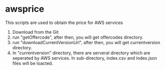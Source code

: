# awsprice

This scripts are used to obtain the price for AWS services

1. Download from the Git
2. run "getOffercode", after then, you will get offercodes directory.
3. run "downloadCurrentVersionUrl", after then, you will get currentversion directory.
4. In "currentversion" directory, there are serveral directory which are seperated by AWS services.
   In sub-directory, index.csv and index.json files will be loacted.
